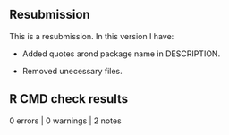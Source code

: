 ## Resubmission
This is a resubmission. In this version I have:

* Added quotes arond package name in DESCRIPTION.

* Removed unecessary files.

## R CMD check results

0 errors | 0 warnings | 2 notes

